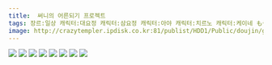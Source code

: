 ```yaml
---
title:  써니의 어른되기 프로젝트
tags: 장르:일상 캐릭터:대요정 캐릭터:삼요정 캐릭터:아야 캐릭터:치르노 캐릭터:케이네 もや造 동방_웹코믹
image: http://crazytempler.ipdisk.co.kr:81/publist/HDD1/Public/doujin/ghap/5442/001.jpg
---
```

<img src="http://crazytempler.ipdisk.co.kr:81/publist/HDD1/Public/doujin/ghap/5442/001.jpg">
<img src="http://crazytempler.ipdisk.co.kr:81/publist/HDD1/Public/doujin/ghap/5442/002.jpg">
<img src="http://crazytempler.ipdisk.co.kr:81/publist/HDD1/Public/doujin/ghap/5442/003.jpg">
<img src="http://crazytempler.ipdisk.co.kr:81/publist/HDD1/Public/doujin/ghap/5442/004.jpg">
<img src="http://crazytempler.ipdisk.co.kr:81/publist/HDD1/Public/doujin/ghap/5442/005.jpg">
<img src="http://crazytempler.ipdisk.co.kr:81/publist/HDD1/Public/doujin/ghap/5442/006.jpg">
<img src="http://crazytempler.ipdisk.co.kr:81/publist/HDD1/Public/doujin/ghap/5442/007.jpg">
<img src="http://crazytempler.ipdisk.co.kr:81/publist/HDD1/Public/doujin/ghap/5442/008.jpg">
